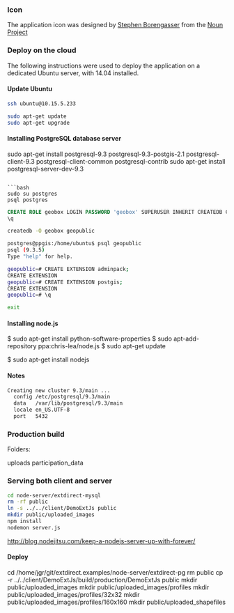 ### Icon

The application icon was designed by <a href="http://www.thenounproject.com/Borengasser">Stephen Borengasser</a> from the <a href="http://www.thenounproject.com">Noun Project</a>

### Deploy on the cloud 

The following instructions were used to deploy the application on a dedicated Ubuntu server, with 14.04 installed.

#### Update Ubuntu

```bash
ssh ubuntu@10.15.5.233

sudo apt-get update
sudo apt-get upgrade
```

#### Installing PostgreSQL database server

sudo apt-get install postgresql-9.3 postgresql-9.3-postgis-2.1 postgresql-client-9.3 postgresql-client-common postgresql-contrib
sudo apt-get install postgresql-server-dev-9.3
```

```bash
sudo su postgres
psql postgres
```

```sql
CREATE ROLE geobox LOGIN PASSWORD 'geobox' SUPERUSER INHERIT CREATEDB CREATEROLE REPLICATION;
\q
```

```bash
createdb -O geobox geopublic
```
```bash
postgres@ppgis:/home/ubuntu$ psql geopublic
psql (9.3.5)
Type "help" for help.

geopublic=# CREATE EXTENSION adminpack;
CREATE EXTENSION
geopublic=# CREATE EXTENSION postgis;
CREATE EXTENSION
geopublic=# \q

exit
```

#### Installing node.js

$ sudo apt-get install python-software-properties
$ sudo apt-add-repository ppa:chris-lea/node.js
$ sudo apt-get update

$ sudo apt-get install nodejs



#### Notes

```bash
Creating new cluster 9.3/main ...
  config /etc/postgresql/9.3/main
  data   /var/lib/postgresql/9.3/main
  locale en_US.UTF-8
  port   5432
```

### Production build

Folders:

uploads
participation_data

### Serving both client and server

```bash
cd node-server/extdirect-mysql
rm -rf public
ln -s ../../client/DemoExtJs public
mkdir public/uploaded_images
npm install
nodemon server.js
```

http://blog.nodejitsu.com/keep-a-nodejs-server-up-with-forever/

#### Deploy

cd /home/jgr/git/extdirect.examples/node-server/extdirect-pg
rm public
cp -r ../../client/DemoExtJs/build/production/DemoExtJs public
mkdir public/uploaded_images
mkdir public/uploaded_images/profiles
mkdir public/uploaded_images/profiles/32x32
mkdir public/uploaded_images/profiles/160x160
mkdir public/uploaded_shapefiles

